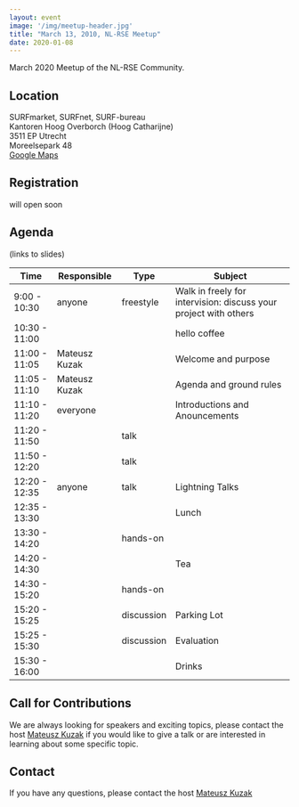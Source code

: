 ```yaml
---
layout: event
image: '/img/meetup-header.jpg'
title: "March 13, 2010, NL-RSE Meetup"
date: 2020-01-08
---
```

March 2020 Meetup of the NL-RSE Community.
<!--break-->

## Location
SURFmarket, SURFnet, SURF-bureau <br />
Kantoren Hoog Overborch (Hoog Catharijne) <br />
3511 EP Utrecht <br />
Moreelsepark 48 <br />
[Google Maps](https://www.google.com/maps/dir//Moreelsepark+48,+3511+EP+Utrecht/@52.0890566,5.1112767,17z/data=!4m17!1m7!3m6!1s0x47c66f5cf0744629:0xd26462bf1e621a9a!2sMoreelsepark+48,+3511+EP+Utrecht!3b1!8m2!3d52.0890566!4d5.1134654!4m8!1m0!1m5!1m1!1s0x47c66f5cf0744629:0xd26462bf1e621a9a!2m2!1d5.1134654!2d52.0890566!3e1)

## Registration
will open soon

## Agenda

(links to slides)

| Time | Responsible | Type | Subject |
| --- | ------------ | ---- | ------- |
| 9:00 - 10:30 | anyone | freestyle | Walk in freely for intervision: discuss your project with others |
| 10:30 - 11:00 | | | hello coffee |
| 11:00 - 11:05 | Mateusz Kuzak | | Welcome and purpose |
| 11:05 - 11:10 | Mateusz Kuzak | | Agenda and ground rules | 
| 11:10 - 11:20 | everyone | | Introductions and Anouncements |
| 11:20 - 11:50 | | talk | |
| 11:50 - 12:20 | | talk | |
| 12:20 - 12:35 | anyone | talk | Lightning Talks |
| 12:35 - 13:30 | | | Lunch |
| 13:30 - 14:20 | | hands-on | |
| 14:20 - 14:30 | | | Tea |
| 14:30 - 15:20 | | hands-on | |
| 15:20 - 15:25 | | discussion | Parking Lot |
| 15:25 - 15:30 | | discussion | Evaluation |
| 15:30 - 16:00 | | | Drinks |

## Call for Contributions
We are always looking for speakers and exciting topics, please contact the host [Mateusz Kuzak](mailto:m.kuzak@esciencecenter.nl) if you would like to give a talk or are interested in learning about some specific topic.

## Contact
If you have any questions, please contact the host [Mateusz Kuzak](mailto:m.kuzak@esciencecenter.nl)
